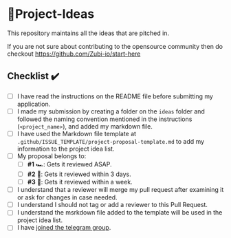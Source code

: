 # 🚀Project-Ideas
 
This repository maintains all the ideas that are pitched in.

If you are not sure about contributing to the opensource community then do checkout https://github.com/Zubi-io/start-here

## Checklist ✔️

- [ ] I have read the instructions on the README file before submitting my application. 
- [ ] I made my submission by creating a folder on the `ideas` folder and followed the naming convention mentioned in the instructions (`<project_name>`), and added my markdown file.
- [ ] I have used the Markdown file template at `.github/ISSUE_TEMPLATE/project-proposal-template.md` to add my information to the project idea list.
- [ ] My proposal belongs to:
  - [ ] **#1** 🏎️: Gets it reviewed ASAP.
  - [ ] **#2** 🚕: Gets it reviewed within 3 days.
  - [ ] **#3** 🚙: Gets it reviewed within a week.
- [ ] I understand that a reviewer will merge my pull request after examining it or ask for changes in case needed.
- [ ] I understand I should not tag or add a reviewer to this Pull Request.
- [ ] I understand the msrkdown file added to the template will be used in the project idea list. 
- [ ] I have [joined the telegram group](https://t.me/zubi_io).
